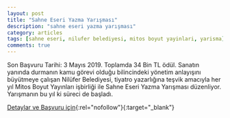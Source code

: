 ```yaml
---
layout: post
title: "Sahne Eseri Yazma Yarışması"
description: "sahne eseri yazma yarışması"
category: articles
tags: [sahne eseri, nilufer belediyesi, mitos boyut yayinlari, yarisma]
comments: true
---
```


Son Başvuru Tarihi: 3 Mayıs 2019. Toplamda 34 Bin TL ödül.
Sanatın yanında durmanın kamu görevi olduğu bilincindeki yönetim anlayışını büyütmeye çalışan Nilüfer Belediyesi, tiyatro yazarlığına teşvik amacıyla her yıl Mitos Boyut Yayınları işbirliği ile Sahne Eseri Yazma Yarışması düzenliyor. Yarışmanın bu yıl ki süreci de başladı.

[Detaylar ve Başvuru için](http://www.nilufer.bel.tr/haber-5917-sahne_eseri_yazma_yarismasinda_basvurular_basladi_?utm_source=edebiyatyarismalari.com&utm_medium=affiliate){:rel="nofollow"}{:target="_blank"}